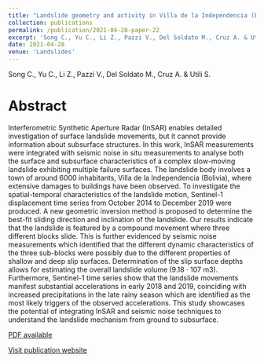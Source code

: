 ```yaml
---
title: "Landslide geometry and activity in Villa de la Independencia (Bolivia) revealed by InSAR and seismic noise measurements"
collection: publications
permalink: /publication/2021-04-28-paper-22
excerpt: 'Song C., Yu C., Li Z., Pazzi V., Del Soldato M., Cruz A. & Utili S.'
date: 2021-04-28
venue: 'Landslides'
---
```

Song C., Yu C., Li Z., Pazzi V., Del Soldato M., Cruz A. & Utili S.

Abstract
=====
Interferometric Synthetic Aperture Radar (InSAR) enables detailed investigation of surface landslide movements, but it cannot provide information about subsurface structures. In this work, InSAR measurements were integrated with seismic noise in situ measurements to analyse both the surface and subsurface characteristics of a complex slow-moving landslide exhibiting multiple failure surfaces. The landslide body involves a town of around 6000 inhabitants, Villa de la Independencia (Bolivia), where extensive damages to buildings have been observed. To investigate the spatial-temporal characteristics of the landslide motion, Sentinel-1 displacement time series from October 2014 to December 2019 were produced. A new geometric inversion method is proposed to determine the best-fit sliding direction and inclination of the landslide. Our results indicate that the landslide is featured by a compound movement where three different blocks slide. This is further evidenced by seismic noise measurements which identified that the different dynamic characteristics of the three sub-blocks were possibly due to the different properties of shallow and deep slip surfaces. Determination of the slip surface depths allows for estimating the overall landslide volume (9.18 · 107 m3). Furthermore, Sentinel-1 time series show that the landslide movements manifest substantial accelerations in early 2018 and 2019, coinciding with increased precipitations in the late rainy season which are identified as the most likely triggers of the observed accelerations. This study showcases  the potential of integrating InSAR and seismic noise techniques to understand the landslide mechanism from ground to subsurface.

[PDF available](/files/paper22.pdf)  

[Visit publication website](https://link.springer.com/article/10.1007/s10346-021-01659-9)
